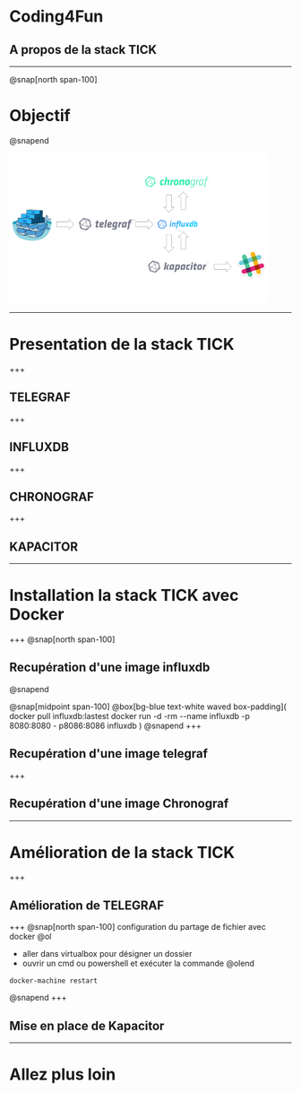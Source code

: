 # Coding4Fun
## A propos de la stack TICK
---
@snap[north span-100]
# Objectif
@snapend

![intro](assets/img/intro.png)

---
# Presentation de la stack TICK
+++
## TELEGRAF
+++
## INFLUXDB
+++
## CHRONOGRAF
+++
## KAPACITOR

---
# Installation la stack TICK avec Docker
+++
@snap[north span-100]
## Recupération d'une image influxdb
@snapend

@snap[midpoint span-100]
@box[bg-blue text-white waved box-padding](
    docker pull influxdb:lastest
    docker run -d -rm --name influxdb -p 8080:8080 - p8086:8086 influxdb
)
@snapend
+++
## Recupération d'une image telegraf

+++
## Recupération d'une image Chronograf

---
# Amélioration de la stack TICK
+++
## Amélioration de TELEGRAF
+++
@snap[north span-100]
configuration du partage de fichier avec docker
@ol
- aller dans virtualbox pour désigner un dossier
- ouvrir un cmd ou powershell et exécuter la commande 
@olend
```
docker-machine restart
```
@snapend
+++
## Mise en place de Kapacitor

---
# Allez plus loin
